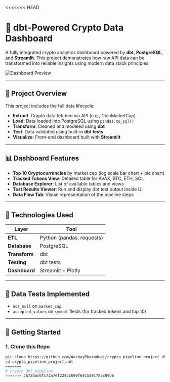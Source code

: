 <<<<<<< HEAD
# 🚀 dbt-Powered Crypto Data Dashboard

A fully integrated crypto analytics dashboard powered by **dbt**, **PostgreSQL**, and **Streamlit**. This project demonstrates how raw API data can be transformed into reliable insights using modern data stack principles.

![Dashboard Preview](dbt_logo.jpg)

---

## 📌 Project Overview

This project includes the full data lifecycle:
- **Extract**: Crypto data fetched via API (e.g., CoinMarketCap)
- **Load**: Data loaded into PostgreSQL using `pandas.to_sql()`
- **Transform**: Cleaned and modeled using **dbt**
- **Test**: Data validated using built-in **dbt tests**
- **Visualize**: Front-end dashboard built with **Streamlit**

---

## 📊 Dashboard Features

- **Top 10 Cryptocurrencies** by market cap (log scale bar chart + pie chart)
- **Tracked Tokens View**: Detailed table for AVAX, BTC, ETH, SOL
- **Database Explorer**: List of available tables and views
- **Test Results Viewer**: Run and display dbt test output inside UI
- **Data Flow Tab**: Visual representation of the pipeline steps

---

## 🧱 Technologies Used

| Layer         | Tool            |
|---------------|------------------|
| **ETL**        | Python (pandas, requests) |
| **Database**   | PostgreSQL       |
| **Transform**  | dbt              |
| **Testing**    | dbt tests        |
| **Dashboard**  | Streamlit + Plotly |

---

## 🧪 Data Tests Implemented

- `not_null` on `market_cap`
- `accepted_values` on `symbol` fields (for tracked tokens and top 10)

---

## 🚀 Getting Started

### 1. Clone this Repo
```bash
git clone https://github.com/AashayBharadwaj/crypto_pipeline_project_dbt.git
cd crypto_pipeline_project_dbt
=======
# crypto_dbt_pipeline
>>>>>>> 367abac6fc72a7ef2243c690f64c5291785c89b6
